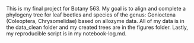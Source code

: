 This is my final project for Botany 563. My goal is to align and complete a phylogeny tree for leaf beetles and species of the genus: Gonioctena (Coleoptera, Chrysomelidae) based on allozyme data. All of my data is in the data_clean folder and my created trees are in the figures folder. Lastly, my reproducible script is in my notebook-log.md. 
